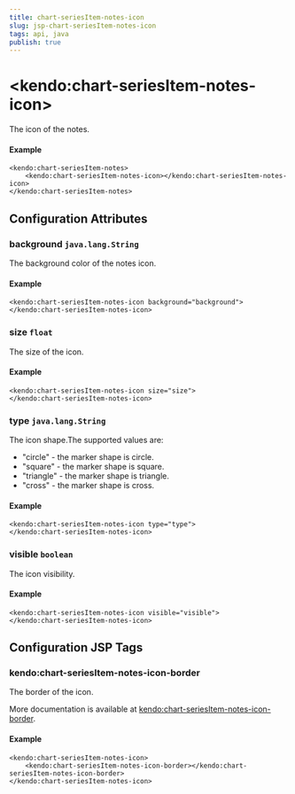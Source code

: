 ```yaml
---
title: chart-seriesItem-notes-icon
slug: jsp-chart-seriesItem-notes-icon
tags: api, java
publish: true
---
```


# \<kendo:chart-seriesItem-notes-icon\>

The icon of the notes.

#### Example
    <kendo:chart-seriesItem-notes>
        <kendo:chart-seriesItem-notes-icon></kendo:chart-seriesItem-notes-icon>
    </kendo:chart-seriesItem-notes>

## Configuration Attributes

### background `java.lang.String`

The background color of the notes icon.

#### Example
    <kendo:chart-seriesItem-notes-icon background="background">
    </kendo:chart-seriesItem-notes-icon>

### size `float`

The size of the icon.

#### Example
    <kendo:chart-seriesItem-notes-icon size="size">
    </kendo:chart-seriesItem-notes-icon>

### type `java.lang.String`

The icon shape.The supported values are:
* "circle" - the marker shape is circle.
* "square" - the marker shape is square.
* "triangle" - the marker shape is triangle.
* "cross" - the marker shape is cross.

#### Example
    <kendo:chart-seriesItem-notes-icon type="type">
    </kendo:chart-seriesItem-notes-icon>

### visible `boolean`

The icon visibility.

#### Example
    <kendo:chart-seriesItem-notes-icon visible="visible">
    </kendo:chart-seriesItem-notes-icon>


##  Configuration JSP Tags

### kendo:chart-seriesItem-notes-icon-border

The border of the icon.

More documentation is available at [kendo:chart-seriesItem-notes-icon-border](/kendo-ui/api/wrappers/jsp/chart/seriesitem-notes-icon-border).

#### Example

    <kendo:chart-seriesItem-notes-icon>
        <kendo:chart-seriesItem-notes-icon-border></kendo:chart-seriesItem-notes-icon-border>
    </kendo:chart-seriesItem-notes-icon>


